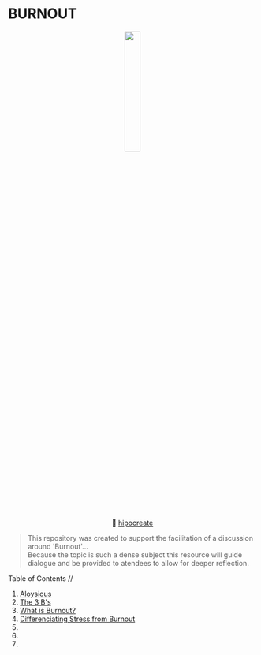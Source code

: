 # BURNOUT

<div align="center">

<img src="https://bafybeiauomi4lhnssgpqmaf4feurdxnmknsswxgr76573ew3ufokxck35q.ipfs.infura-ipfs.io/"  width=25% height=25%>

🎨 [hipocreate](https://hic.af/hipocreate)

</div>


> This repository was created to support the facilitation of a discussion around 'Burnout'...<br>
Because the topic is such a dense subject this resource will guide dialogue and be provided to atendees to allow for deeper reflection. 

Table of Contents //

1. [Aloysious](aloysious.md) 
2. [The 3 B's](threeBs.md)
3. [What is Burnout?](whatIsBurnout.md)
4. [Differenciating Stress from Burnout](stress.md)
5.
6.
7.





 
